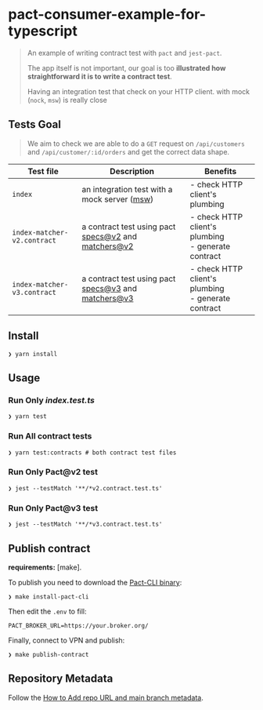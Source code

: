 # pact-consumer-example-for-typescript

> An example of writing contract test with `pact` and `jest-pact`.
>
> The app itself is not important, our goal is too **illustrated how straightforward it is to write a contract test**.
>
> Having an integration test that check on your HTTP client. with mock (`nock`, `msw`) is really close

## Tests Goal

> We aim to check we are able to do a `GET` request on `/api/customers` and  `/api/customer/:id/orders` and get the correct data shape.

| Test file                   | Description                                                                    | Benefits                                              |
| --------------------------- | ------------------------------------------------------------------------------ | ----------------------------------------------------- |
| `index`                     | an integration test with a mock server ([msw])                                 | - check HTTP client's plumbing                        |
| `index-matcher-v2.contract` | a contract test using pact [specs@v2][specs-v2] and [matchers@v2][matchers-v2] | - check HTTP client's plumbing<br>- generate contract |
| `index-matcher-v3.contract` | a contract test using pact [specs@v3][specs-v3] and [matchers@v3][matchers-v3] | - check HTTP client's plumbing<br>- generate contract |

## Install

```console
❯ yarn install
```

## Usage

### Run Only _index.test.ts_

```console
❯ yarn test
```

### Run All contract tests

```console
❯ yarn test:contracts # both contract test files
```

### Run Only Pact@v2 test

```console
❯ jest --testMatch '**/*v2.contract.test.ts'
```

### Run Only Pact@v3 test

```console
❯ jest --testMatch '**/*v3.contract.test.ts'
```

## Publish contract

**requirements:** [make].

To publish you need to download the [Pact-CLI binary][pact-cli]:

```console
❯ make install-pact-cli
```

Then edit the `.env` to fill:

```
PACT_BROKER_URL=https://your.broker.org/
```

Finally, connect to VPN and publish:
```
❯ make publish-contract
```


## Repository Metadata

Follow the [How to Add repo URL and main branch metadata][add-metadata].


[msw]: https://github.com/mswjs/msw
[specs-v2]:https://github.com/pact-foundation/pact-specification/tree/version-2
[specs-v3]:https://github.com/pact-foundation/pact-specification/tree/version-3
[matchers-v2]: https://docs.pact.io/implementation_guides/javascript/docs/matching#v2-matching-rules
[matchers-v3]: https://docs.pact.io/implementation_guides/javascript/docs/matching#v3-matching-rules
[pact-cli]: https://github.com/pact-foundation/pact-ruby-standalone/releases
[add-metadata]: https://manomano.atlassian.net/l/cp/GsiPEc4M